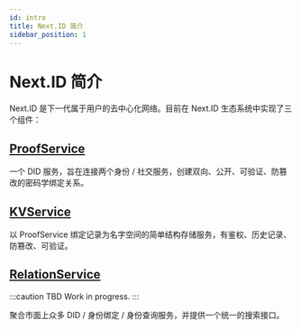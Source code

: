 ```yaml
---
id: intro
title: Next.ID 简介
sidebar_position: 1
---
```


# Next.ID 简介

Next.ID 是下一代属于用户的去中心化网络。目前在 Next.ID 生态系统中实现了三个组件：

## [ProofService](proof-service/intro.md)

一个 DID 服务，旨在连接两个身份 / 社交服务，创建双向、公开、可验证、防篡改的密码学绑定关系。

## [KVService](kv-service/intro.md)

以 ProofService 绑定记录为名字空间的简单结构存储服务，有鉴权、历史记录、防篡改、可验证。

## [RelationService](relation-service/intro.md)

:::caution TBD
Work in progress.
:::

聚合市面上众多 DID / 身份绑定 / 身份查询服务，并提供一个统一的搜索接口。
